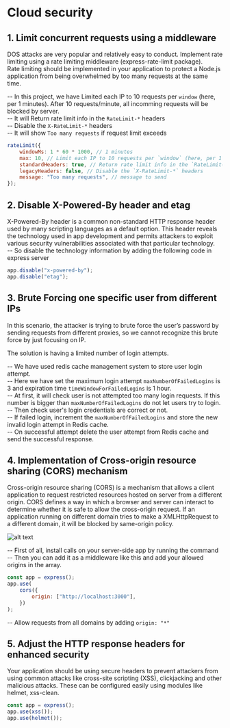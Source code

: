 # Cloud security

## 1. Limit concurrent requests using a middleware

DOS attacks are very popular and relatively easy to conduct. Implement rate limiting using a rate limiting middleware (express-rate-limit package).  
Rate limiting should be implemented in your application to protect a Node.js application from being overwhelmed by too many requests at the same time.

-- In this project, we have Limited each IP to 10 requests per `window` (here, per 1 minutes). After 10 requests/minute, all incomming requests will be blocked by server.  
-- It will Return rate limit info in the `RateLimit-*` headers  
-- Disable the `X-RateLimit-*` headers  
-- It will show `Too many requests` if request limit exceeds

```javascript
rateLimit({
	windowMs: 1 * 60 * 1000, // 1 minutes
	max: 10, // Limit each IP to 10 requests per `window` (here, per 1 minutes)
	standardHeaders: true, // Return rate limit info in the `RateLimit-*` headers
	legacyHeaders: false, // Disable the `X-RateLimit-*` headers
	message: "Too many requests", // message to send
});
```

## 2. Disable X-Powered-By header and etag

X-Powered-By header is a common non-standard HTTP response header used by many scripting languages as a default option. This header reveals the technology used in app development and permits attackers to exploit various security vulnerabilities associated with that particular technology.  
-- So disable the technology information by adding the following code in express server  

```javascript
app.disable("x-powered-by");
app.disable("etag");
```

## 3. Brute Forcing one specific user from different IPs

In this scenario, the attacker is trying to brute force the user’s password by sending requests from different proxies, so we cannot recognize this brute force by just focusing on IP.  

The solution is having a limited number of login attempts.  

-- We have used redis cache management system to store user login attempt.  
-- Here we have set the maximum login attempt `maxNumberOfFailedLogins` is 3 and expiration time `timeWindowForFailedLogins` is 1 hour.  
-- At first, it will check user is not attempted too many login requests. If this number is bigger than `maxNumberOfFailedLogins` do not let users try to login. 	
-- Then check user's login credentials are correct or not.  
-- If failed login, increment the `maxNumberOfFailedLogins` and store the new invalid login attempt in Redis cache.  
-- On successful attempt delete the user attempt from Redis cache and send the successful response.  


## 4. Implementation of Cross-origin resource sharing (CORS) mechanism 

Cross-origin resource sharing (CORS) is a mechanism that allows a client application to request restricted resources hosted on server from a different origin. CORS defines a way in which a browser and server can interact to determine whether it is safe to allow the cross-origin request. If an application running on different domain tries to make a XMLHttpRequest to a different domain, it will be blocked by same-origin policy.  

![alt text](http://url/to/img.png)  

-- First of all, install calls on your server-side app by running the command  
-- Then you can add it as a middleware like this and add your allowed origins in the array.  
```javascript
const app = express();
app.use(
	cors({
		origin: ["http://localhost:3000"],
	})
);
```
-- Allow requests from all domains by adding `origin: "*"`  


## 5. Adjust the HTTP response headers for enhanced security

Your application should be using secure headers to prevent attackers from using common attacks like cross-site scripting (XSS), clickjacking and other malicious attacks. These can be configured easily using modules like helmet, xss-clean.  

```javascript
const app = express();
app.use(xss());
app.use(helmet());
```
